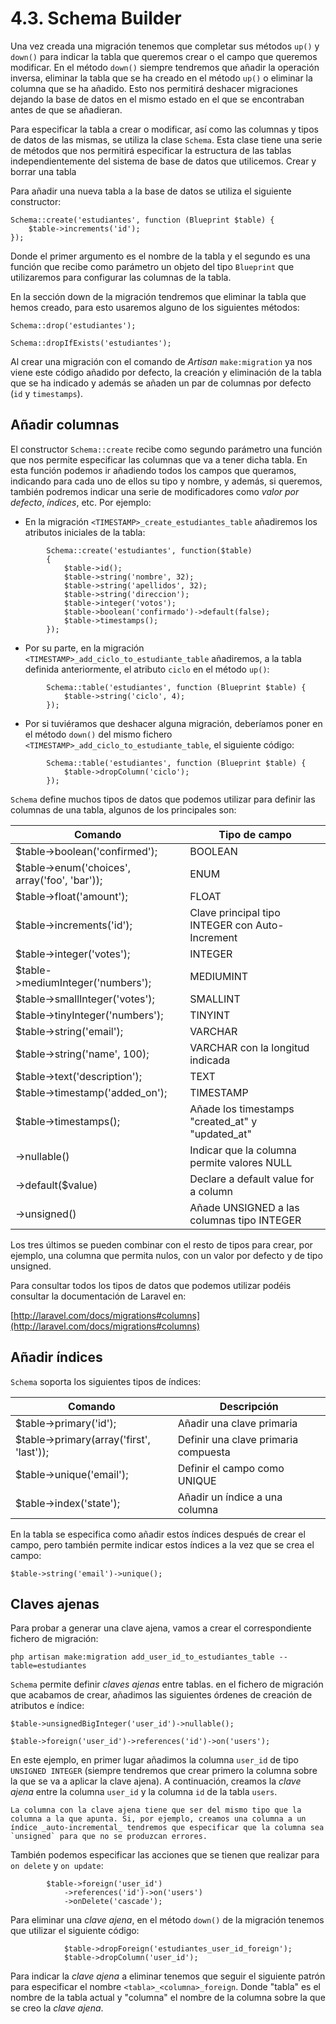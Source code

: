 # 4.3. Schema Builder

Una vez creada una migración tenemos que completar sus métodos `up()` y `down()` para indicar la tabla que queremos crear o el campo que queremos modificar. En el método `down()` siempre tendremos que añadir la operación inversa, eliminar la tabla que se ha creado en el método `up()` o eliminar la columna que se ha añadido. Esto nos permitirá deshacer migraciones dejando la base de datos en el mismo estado en el que se encontraban antes de que se añadieran.

Para especificar la tabla a crear o modificar, así como las columnas y tipos de datos de las mismas, se utiliza la clase `Schema`. Esta clase tiene una serie de métodos que nos permitirá especificar la estructura de las tablas independientemente del sistema de base de datos que utilicemos.
Crear y borrar una tabla

Para añadir una nueva tabla a la base de datos se utiliza el siguiente constructor:

```
Schema::create('estudiantes', function (Blueprint $table) {
    $table->increments('id');
});
```

Donde el primer argumento es el nombre de la tabla y el segundo es una función que recibe como parámetro un objeto del tipo `Blueprint` que utilizaremos para configurar las columnas de la tabla.

En la sección down de la migración tendremos que eliminar la tabla que hemos creado, para esto usaremos alguno de los siguientes métodos:

```
Schema::drop('estudiantes');
```
```
Schema::dropIfExists('estudiantes');
```

Al crear una migración con el comando de _Artisan_ `make:migration` ya nos viene este código añadido por defecto, la creación y eliminación de la tabla que se ha indicado y además se añaden un par de columnas por defecto (`id` y `timestamps`).

## Añadir columnas

El constructor `Schema::create` recibe como segundo parámetro una función que nos permite especificar las columnas que va a tener dicha tabla. En esta función podemos ir añadiendo todos los campos que queramos, indicando para cada uno de ellos su tipo y nombre, y además, si queremos, también podremos indicar una serie de modificadores como _valor por defecto_, _índices_, etc. Por ejemplo:

- En la migración `<TIMESTAMP>_create_estudiantes_table` añadiremos los atributos iniciales de la tabla:

```
        Schema::create('estudiantes', function($table)
        {
            $table->id();
            $table->string('nombre', 32);
            $table->string('apellidos', 32);
            $table->string('direccion');
            $table->integer('votos');
            $table->boolean('confirmado')->default(false);
            $table->timestamps();
        });
```

- Por su parte, en la migración `<TIMESTAMP>_add_ciclo_to_estudiante_table` añadiremos, a la tabla definida anteriormente, el atributo `ciclo` en el método `up()`:

```
        Schema::table('estudiantes', function (Blueprint $table) {
            $table->string('ciclo', 4);
        });
```

- Por si tuviéramos que deshacer alguna migración, deberíamos poner en el método `down()` del mismo fichero `<TIMESTAMP>_add_ciclo_to_estudiante_table`, el siguiente código:

```
        Schema::table('estudiantes', function (Blueprint $table) {
            $table->dropColumn('ciclo');
        });
```

`Schema` define muchos tipos de datos que podemos utilizar para definir las columnas de una tabla, algunos de los principales son:

Comando	| Tipo de campo
--------|--------------
$table->boolean('confirmed'); | BOOLEAN
$table->enum('choices', array('foo', 'bar')); | ENUM
$table->float('amount'); | FLOAT
$table->increments('id'); | Clave principal tipo INTEGER con Auto-Increment
$table->integer('votes'); | INTEGER
$table->mediumInteger('numbers'); | MEDIUMINT
$table->smallInteger('votes'); |SMALLINT
$table->tinyInteger('numbers'); | TINYINT
$table->string('email'); | VARCHAR
$table->string('name', 100); | VARCHAR con la longitud indicada
$table->text('description'); | TEXT
$table->timestamp('added_on'); | TIMESTAMP
$table->timestamps(); | Añade los timestamps "created_at" y "updated_at"
->nullable() | Indicar que la columna permite valores NULL
->default($value) | Declare a default value for a column
->unsigned() | Añade UNSIGNED a las columnas tipo INTEGER

Los tres últimos se pueden combinar con el resto de tipos para crear, por ejemplo, una columna que permita nulos, con un valor por defecto y de tipo unsigned.

Para consultar todos los tipos de datos que podemos utilizar podéis consultar la documentación de Laravel en:

[http://laravel.com/docs/migrations#columns](http://laravel.com/docs/migrations#columns)

## Añadir índices

`Schema` soporta los siguientes tipos de índices:

Comando | Descripción
--------|------------
$table->primary('id'); | Añadir una clave primaria
$table->primary(array('first', 'last')); | Definir una clave primaria compuesta
$table->unique('email'); | Definir el campo como UNIQUE
$table->index('state'); | Añadir un índice a una columna

En la tabla se especifica como añadir estos índices después de crear el campo, pero también permite indicar estos índices a la vez que se crea el campo:

```
$table->string('email')->unique();
```

## Claves ajenas

Para probar a generar una clave ajena, vamos a crear el correspondiente fichero de migración:

```
php artisan make:migration add_user_id_to_estudiantes_table --table=estudiantes
```

`Schema` permite definir _claves ajenas_ entre tablas. en el fichero de migración que acabamos de crear, añadimos las siguientes órdenes de creación de atributos e índice:

```
$table->unsignedBigInteger('user_id')->nullable();

$table->foreign('user_id')->references('id')->on('users');
```

En este ejemplo, en primer lugar añadimos la columna `user_id` de tipo `UNSIGNED INTEGER` (siempre tendremos que crear primero la columna sobre la que se va a aplicar la clave ajena). A continuación, creamos la _clave ajena_ entre la columna `user_id` y la columna `id` de la tabla `users`.

    La columna con la clave ajena tiene que ser del mismo tipo que la columna a la que apunta. Si, por ejemplo, creamos una columna a un índice _auto-incremental_ tendremos que especificar que la columna sea `unsigned` para que no se produzcan errores.

También podemos especificar las acciones que se tienen que realizar para `on delete` y `on update`:

```
        $table->foreign('user_id')
            ->references('id')->on('users')
            ->onDelete('cascade');
```

Para eliminar una _clave ajena_, en el método `down()` de la migración tenemos que utilizar el siguiente código:

```
            $table->dropForeign('estudiantes_user_id_foreign');
            $table->dropColumn('user_id');
```

Para indicar la _clave ajena_ a eliminar tenemos que seguir el siguiente patrón para especificar el nombre `<tabla>_<columna>_foreign`. Donde "tabla" es el nombre de la tabla actual y "columna" el nombre de la columna sobre la que se creo la _clave ajena_.

